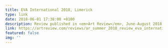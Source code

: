 ```yaml
---
title: EVA International 2018, Limerick
type: link
date: 2018-06-01 17:38:00 +0100
description: Review published in <em>Art Review</em>, June-August 2018
link: https://artreview.com/reviews/ar_summer_2018_review_eva_international/
featured: false
img: ''
---
```

